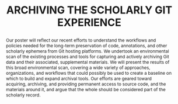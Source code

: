 ---
abstract: Our poster will reflect our recent efforts to understand the workflows and
  policies needed for the long-term preservation of code, annotations, and other scholarly
  ephemera from Git hosting platforms. We undertook an environmental scan of the existing
  processes and tools for capturing and actively archiving Git data and their associated,
  supplemental materials. We will present the results of this broad environmental
  scan, covering a wide variety of approaches, organizations, and workflows that could
  possibly be used to create a baseline on which to build and expand archival tools.
  Our efforts are geared toward acquiring, archiving, and providing permanent access
  to source code, and the materials around it, and argue that the whole should be
  considered part of the scholarly record.
creators:
- Steeves, Vicky
- Milliken, Genevieve
date: null
document_url: https://services.phaidra.univie.ac.at/api/object/o:1081757/download
grand_parent: iPRES
institutions: []
keywords: []
landing_page_url: https://phaidra.univie.ac.at/o:1081757
language: eng
layout: publication
license: CC BY 4.0 International
notes_url: null
parent: iPRES 2019
presentation_url: null
publication_type: poster
size: 158715
source_name: iPRES
title: 'ARCHIVING THE SCHOLARLY GIT EXPERIENCE '
year: 2019
---